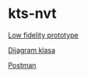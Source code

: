 # kts-nvt

[Low fidelity prototype](https://balsamiq.cloud/s2ntpg/p2izoaj/r795F)

[Dijagram klasa](https://app.diagrams.net/#G12UunYE4CRCCGNWOp9KV4Y9NFuQuZbSJx)

[Postman](https://grey-star-7595.postman.co/workspace/NVT-KTS-tim-19~a807f61f-89ac-4f2f-8dd2-2376d345b7d7)

